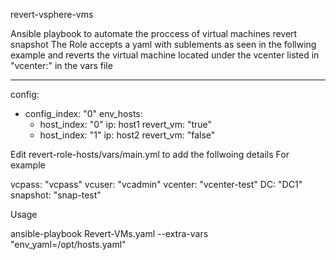 revert-vsphere-vms

Ansible playbook to automate the proccess of virtual machines revert snapshot 
The Role accepts a yaml with sublements as seen in the follwing example and reverts the virtual machine located under the vcenter listed in "vcenter:" in the vars file

---
config:
  - config_index: "0"
    env_hosts:
    - host_index: "0"
      ip: host1
      revert_vm: "true"
    - host_index: "1"
      ip: host2
      revert_vm: "false"


Edit revert-role-hosts/vars/main.yml to add the follwoing details
For example

vcpass: "vcpass"
vcuser: "vcadmin"
vcenter: "vcenter-test" 
DC: "DC1"
snapshot: "snap-test"

Usage

ansible-playbook Revert-VMs.yaml --extra-vars "env_yaml=/opt/hosts.yaml"



